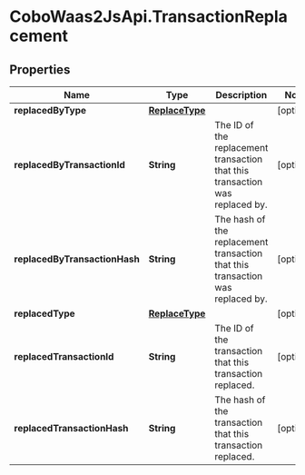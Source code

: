 # CoboWaas2JsApi.TransactionReplacement

## Properties

Name | Type | Description | Notes
------------ | ------------- | ------------- | -------------
**replacedByType** | [**ReplaceType**](ReplaceType.md) |  | [optional] 
**replacedByTransactionId** | **String** | The ID of the replacement transaction that this transaction was replaced by. | [optional] 
**replacedByTransactionHash** | **String** | The hash of the replacement transaction that this transaction was replaced by. | [optional] 
**replacedType** | [**ReplaceType**](ReplaceType.md) |  | [optional] 
**replacedTransactionId** | **String** | The ID of the transaction that this transaction replaced. | [optional] 
**replacedTransactionHash** | **String** | The hash of the transaction that this transaction replaced. | [optional] 


